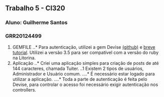 ## Trabalho 5 - CI320
### Aluno: Guilherme Santos 
### GRR20124499

1. GEMFILE 
..* Para autenticação, utilizei a gem Devise [(github)](https://github.com/plataformatec/devise) e [breve tutorial](https://launchschool.com/blog/how-to-use-devise-in-rails-for-authentication). Utilizei a versão 3.5 para ser compatível com a versão do ruby na Litorina.
2. Aplicação
..* Criei uma aplicação simples para criação de posts de até 144 caracteres, chamada Tuiter. 
..1 Existem 2 tipos de usuários, Administrador e Usuário comum. 
....* É necessário estar logado para utilizar a aplicação.
....* Toda a parte de autenticação é feita pelo Devise, para controlar o acesso foi necessário exigir autenticação nos controllers.

